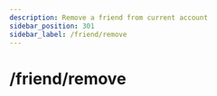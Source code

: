 ```yaml
---
description: Remove a friend from current account
sidebar_position: 301
sidebar_label: /friend/remove
---
```

# /friend/remove